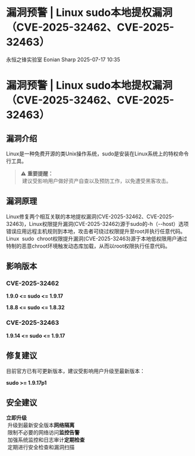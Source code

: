 #  漏洞预警 | Linux sudo本地提权漏洞（CVE-2025-32462、CVE-2025-32463）  
永恒之锋实验室  Eonian Sharp   2025-07-17 10:35  
  
# 漏洞预警 | Linux sudo本地提权漏洞（CVE-2025-32462、CVE-2025-32463）  
  
## 漏洞介绍  
  
  
Linux是一种免费开源的类Unix操作系统，sudo是安装在Linux系统上的特权命令行工具。  
> ⚠️ **重要提醒：**  
 建议受影响用户做好资产自查以及预防工作，以免遭受黑客攻击。  
  
  
## 漏洞原理  
  
Linux修复两个相互关联的本地提权漏洞(CVE-2025-32462、CVE-2025-32463)，Linux权限提升漏洞(CVE-2025-32462)源于sudo的-h（--host）选项错误应用远程主机规则到本地，攻击者可绕过权限提升至root并执行任意代码。Linux  sudo  chroot权限提升漏洞(CVE-2025-32463)源于本地低权限用户通过特制的恶意chroot环境触发动态库加载，从而以root权限执行任意代码。  
  
## 影响版本  
  
### CVE-2025-32462  
  
**1.9.0 <= sudo <= 1.9.17**  
  
**1.8.8 <= sudo <= 1.8.32**  
### CVE-2025-32463  
  
**1.9.14 <= sudo <= 1.9.17**  
## 修复建议  
  
  
目前官方已有可更新版本，建议受影响用户升级至最新版本：  
  
**sudo >= 1.9.17p1**  
  
## 安全建议  
  
**立即升级**  
 升级到最新安全版本**网络隔离**  
 限制不必要的网络访问**监控告警**  
 加强系统监控和日志审计**定期检查**  
 定期进行安全检查和漏洞扫描  
  
  
